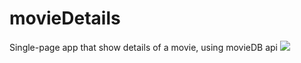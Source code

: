# movieDetails
Single-page app that show details of a movie, using movieDB api
![](stretchyHeader.gif)
